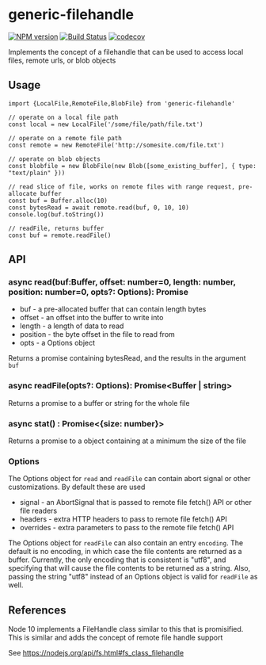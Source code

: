 # generic-filehandle


[![NPM version](https://img.shields.io/npm/v/generic-filehandle.svg?style=flat-square)](https://npmjs.org/package/generic-filehandle)
[![Build Status](https://travis-ci.com/GMOD/generic-filehandle.svg?branch=master)](https://travis-ci.com/GMOD/generic-filehandle)
[![codecov](https://codecov.io/gh/GMOD/generic-filehandle/branch/master/graph/badge.svg)](https://codecov.io/gh/GMOD/generic-filehandle)

Implements the concept of a filehandle that can be used to access local files, remote urls, or blob objects

## Usage

    import {LocalFile,RemoteFile,BlobFile} from 'generic-filehandle'

    // operate on a local file path
    const local = new LocalFile('/some/file/path/file.txt')

    // operate on a remote file path
    const remote = new RemoteFile('http://somesite.com/file.txt')

    // operate on blob objects
    const blobfile = new BlobFile(new Blob([some_existing_buffer], { type: "text/plain" }))

    // read slice of file, works on remote files with range request, pre-allocate buffer
    const buf = Buffer.alloc(10)
    const bytesRead = await remote.read(buf, 0, 10, 10)
    console.log(buf.toString())

    // readFile, returns buffer
    const buf = remote.readFile()

## API

### async read(buf:Buffer, offset: number=0, length: number, position: number=0, opts?: Options): Promise<number>

* buf - a pre-allocated buffer that can contain length bytes
* offset - an offset into the buffer to write into
* length - a length of data to read
* position - the byte offset in the file to read from
* opts - a Options object

Returns a promise containing bytesRead, and the results in the argument `buf`

### async readFile(opts?: Options): Promise<Buffer | string>

Returns a promise to a buffer or string for the whole file

### async stat() : Promise<{size: number}>

Returns a promise to a object containing at a minimum the size of the file

### Options

The Options object for `read` and `readFile` can contain abort signal or other customizations. By default these are used

* signal - an AbortSignal that is passed to remote file fetch() API or other file readers
* headers - extra HTTP headers to pass to remote file fetch() API
* overrides - extra parameters to pass to the remote file fetch() API

The Options object for `readFile` can also contain an entry `encoding`. The
default is no encoding, in which case the file contents are returned as a
buffer. Currently, the only encoding that is consistent is "utf8", and
specifying that will cause the file contents to be returned as a string. Also,
passing the string "utf8" instead of an Options object is valid for `readFile`
as well.

## References


Node 10 implements a FileHandle class similar to this that is promisified. This is similar and adds the concept of remote file handle support

See https://nodejs.org/api/fs.html#fs_class_filehandle
